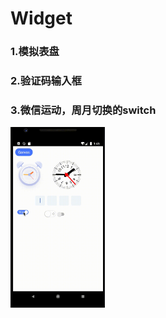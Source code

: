 # Widget
### 1.模拟表盘
### 2.验证码输入框
### 3.微信运动，周月切换的switch
<img src="images/main.gif" width=30% height=30%>
